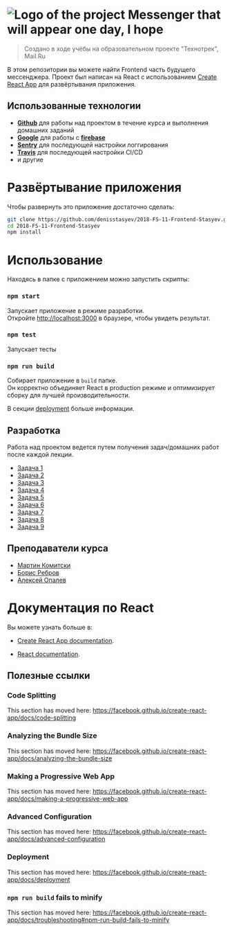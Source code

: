 # ![Logo of the project](https://user-images.githubusercontent.com/16698238/57081592-bb839800-6cfd-11e9-997d-86f642d4d13b.png) Messenger that will appear one day, I hope

> Создано в ходе учёбы на образовательном проекте "Технотрек", Mail.Ru

В этом репозитории вы можете найти Frontend часть будущего мессенджера.
Проект был написан на React с использованием [Create React App](https://github.com/facebook/create-react-app) для развёртывания приложения.

## Использованные технологии

- **[Github](https://github.com)** для работы над проектом в течение курса
  и выполнения домашних заданий
- **[Google](https://google.com)** для работы с **[firebase](https://firebase.google.com/)**
- **[Sentry](https://sentry.io)** для последующей настройки логгирования
- **[Travis](https://travis-ci.org)** для последующей настройки CI/CD
- и другие

# Развёртывание приложения

Чтобы развернуть это приложение достаточно сделать:

```bash
git clone https://github.com/denisstasyev/2018-FS-11-Frontend-Stasyev.git
cd 2018-FS-11-Frontend-Stasyev
npm install
```

# Использование

Находясь в папке с приложением можно запустить скрипты:

### `npm start`

Запускает приложение в режиме разработки.<br>
Откройте [http://localhost:3000](http://localhost:3000) в браузере, чтобы увидеть результат.

### `npm test`

Запускает тесты

### `npm run build`

Собирает приложение в `build` папке.<br>
Он корректно объединяет React в production режиме и оптимизирует сборку для лучшей производительности.

В секции [deployment](https://facebook.github.io/create-react-app/docs/deployment) больше информации.

## Разработка

Работа над проектом ведется путем получения задач/домашних работ
после каждой лекции.

- [Задача 1](https://github.com/frontend-track-mail-ru/tt-fullstack/tree/master/2sem/front/lesson-1)
- [Задача 2](https://github.com/frontend-track-mail-ru/tt-fullstack/tree/master/2sem/front/lesson-2)
- [Задача 3](https://github.com/frontend-track-mail-ru/tt-fullstack/tree/master/2sem/front/lesson-3)
- [Задача 4](https://github.com/frontend-track-mail-ru/tt-fullstack/tree/master/2sem/front/lesson-4)
- [Задача 5](https://github.com/frontend-track-mail-ru/tt-fullstack/tree/master/2sem/front/lesson-5)
- [Задача 6](https://github.com/frontend-track-mail-ru/tt-fullstack/tree/master/2sem/front/lesson-6)
- [Задача 7](https://github.com/frontend-track-mail-ru/tt-fullstack/tree/master/2sem/front/lesson-7)
- [Задача 8](https://github.com/frontend-track-mail-ru/tt-fullstack/tree/master/2sem/front/lesson-8)
- [Задача 9](https://github.com/frontend-track-mail-ru/tt-fullstack/tree/master/2sem/front/lesson-9)

## Преподаватели курса

- [Мартин Комитски](https://track.mail.ru/profile/m.komitski/)
- [Борис Ребров](https://track.mail.ru/profile/b.rebrov/)
- [Алексей Опалев](https://track.mail.ru/profile/a.opalev/)

# Документация по React

Вы можете узнать больше в:

- [Create React App documentation](https://facebook.github.io/create-react-app/docs/getting-started).

- [React documentation](https://reactjs.org/).

## Полезные ссылки

### Code Splitting

This section has moved here: https://facebook.github.io/create-react-app/docs/code-splitting

### Analyzing the Bundle Size

This section has moved here: https://facebook.github.io/create-react-app/docs/analyzing-the-bundle-size

### Making a Progressive Web App

This section has moved here: https://facebook.github.io/create-react-app/docs/making-a-progressive-web-app

### Advanced Configuration

This section has moved here: https://facebook.github.io/create-react-app/docs/advanced-configuration

### Deployment

This section has moved here: https://facebook.github.io/create-react-app/docs/deployment

### `npm run build` fails to minify

This section has moved here: https://facebook.github.io/create-react-app/docs/troubleshooting#npm-run-build-fails-to-minify

```

```
